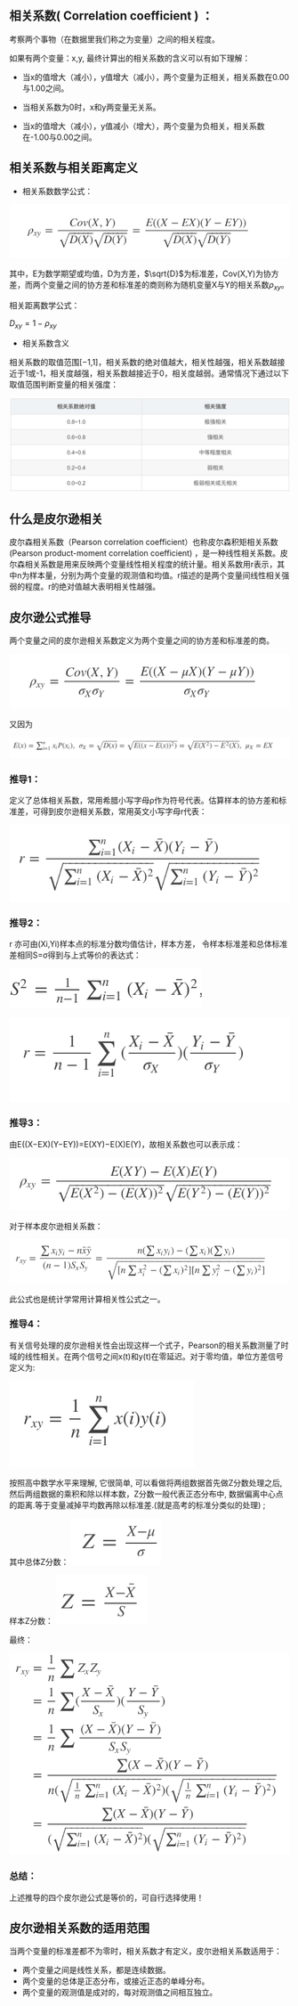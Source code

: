## 相关系数( Correlation coefficient ) ：

考察两个事物（在数据里我们称之为变量）之间的相关程度。

如果有两个变量：x,y, 最终计算出的相关系数的含义可以有如下理解：

- 当x的值增大（减小），y值增大（减小），两个变量为正相关，相关系数在0.00与1.00之间。

- 当相关系数为0时，x和y两变量无关系。

- 当x的值增大（减小），y值减小（增大），两个变量为负相关，相关系数在-1.00与0.00之间。

## 相关系数与相关距离定义

- 相关系数数学公式：

![欧式距离](../../images/pearson.png)

其中，E为数学期望或均值，D为方差，$\sqrt{D}$为标准差，Cov(X,Y)为协方差，而两个变量之间的协方差和标准差的商则称为随机变量X与Y的相关系数$ρ_{xy}$。

相关距离数学公式：

$D_{xy}=1−ρ_{xy}$

- 相关系数含义

相关系数的取值范围[−1,1]，相关系数的绝对值越大，相关性越强，相关系数越接近于1或-1，相关度越强，相关系数越接近于0，相关度越弱。通常情况下通过以下取值范围判断变量的相关强度：

![欧式距离](../../images/pearson2.png)


## 什么是皮尔逊相关

皮尔森相关系数（Pearson correlation coefficient）也称皮尔森积矩相关系数(Pearson product-moment correlation coefficient) ，是一种线性相关系数。皮尔森相关系数是用来反映两个变量线性相关程度的统计量。相关系数用r表示，其中n为样本量，分别为两个变量的观测值和均值。r描述的是两个变量间线性相关强弱的程度。r的绝对值越大表明相关性越强。

## 皮尔逊公式推导

两个变量之间的皮尔逊相关系数定义为两个变量之间的协方差和标准差的商。

![欧式距离](../../images/pearson3.png)

又因为

![欧式距离](../../images/pearson4.png)

### 推导1：
定义了总体相关系数，常用希腊小写字母ρ作为符号代表。估算样本的协方差和标准差，可得到皮尔逊相关系数，常用英文小写字母r代表：

![欧式距离](../../images/pearson5.png)

### 推导2：
r 亦可由(Xi,Yi)样本点的标准分数均值估计，样本方差， 令样本标准差和总体标准差相同S=σ得到与上式等价的表达式：

![欧式距离](../../images/pearson6.png)

![欧式距离](../../images/pearson7.png)

### 推导3：

由E((X−EX)(Y−EY))=E(XY)−E(X)E(Y)，故相关系数也可以表示成：

![欧式距离](../../images/pearson8.png)

对于样本皮尔逊相关系数：

![欧式距离](../../images/pearson9.png)

此公式也是统计学常用计算相关性公式之一。


### 推导4：

有关信号处理的皮尔逊相关性会出现这样一个式子，Pearson的相关系数测量了时域的线性相关。在两个信号之间x(t)和y(t)在零延迟。对于零均值，单位方差信号定义为:

![欧式距离](../../images/pearson10.png)

按照高中数学水平来理解, 它很简单, 可以看做将两组数据首先做Z分数处理之后, 然后两组数据的乘积和除以样本数，Z分数一般代表正态分布中, 数据偏离中心点的距离.等于变量减掉平均数再除以标准差.(就是高考的标准分类似的处理) ;

其中总体Z分数：
![欧式距离](../../images/pearson11.png)

样本Z分数：
![欧式距离](../../images/pearson12.png)


最终：

![欧式距离](../../images/pearson13.png)

### 总结：
上述推导的四个皮尔逊公式是等价的，可自行选择使用！


## 皮尔逊相关系数的适用范围

当两个变量的标准差都不为零时，相关系数才有定义，皮尔逊相关系数适用于：

- 两个变量之间是线性关系，都是连续数据。
- 两个变量的总体是正态分布，或接近正态的单峰分布。
- 两个变量的观测值是成对的，每对观测值之间相互独立。